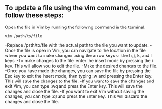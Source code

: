 ## To update a file using the vim command, you can follow these steps:
Open the file in Vim by running the following command in the terminal:
```bash
vim /path/to/file
```
-Replace /path/to/file with the actual path to the file you want to update.
-Once the file is open in Vim, you can navigate to the location in the file where you want to make changes using the arrow keys or the h, j, k, and l keys.
-To make changes to the file, enter the insert mode by pressing the i key. This will allow you to edit the file.
-Make the desired changes to the file.
-Once you have made the changes, you can save the file by pressing the Esc key to exit the insert mode, then typing :w and pressing the Enter key. This will save the changes to the file.
-If you want to save the changes and exit Vim, you can type :wq and press the Enter key. This will save the changes and close the file.
-If you want to exit Vim without saving the changes, you can type :q! and press the Enter key. This will discard the changes and close the file.
